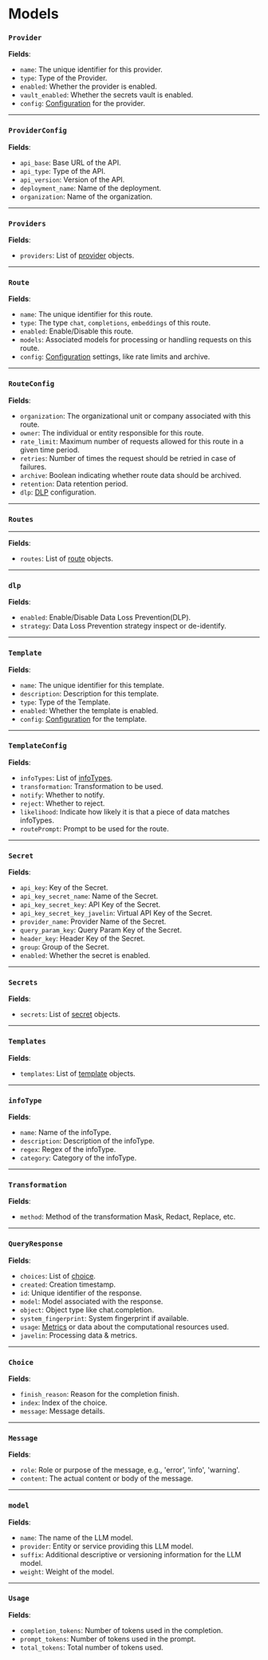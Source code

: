 # Models

<!--
### `Gateways`

**Fields**:

- `gateways`: List of [gateway](./models.md#gateway) objects.

---

### `Gateway`

**Fields**:

- `name`: The unique identifier for this gateway.
- `type`: The type `development`, `staging`, `production` of this gateway.
- `enabled`: Enable/Disable this gateway.
- `config`: [Configuration](./models.md#gatewayconfig) settings, like base_url, api_key_value associated with this gateway.

---

### `GatewayConfig`

**Fields**:

- `base_url`: The foundational URL where all API requests are directed. It acts as the root from which endpoint paths are extended.
- `api_key_value`: The API key used for authenticating requests to the API endpoints specified by the base_url. This key is essential for securing access and ensuring that only authorized applications can make API requests.
- `buid`: Business Unit ID (BUID) uniquely identifies the business unit associated with this gateway configuration.
- `organization_id`: The identifier for the organization using this gateway. This ensures that the gateway’s settings are correctly associated with the organization, facilitating better management and access control.
- `system_namespace`: A unique namespace within the system to prevent naming conflicts and to organize resources logically. It helps in managing the scope and accessibility of the configurations and resources within the gateway.

--- 
-->

### `Provider`

**Fields**:

- `name`: The unique identifier for this provider.
- `type`: Type of the Provider.
- `enabled`: Whether the provider is enabled.
- `vault_enabled`: Whether the secrets vault is enabled.
- `config`: [Configuration](./models.md#providerconfig) for the provider.

---

### `ProviderConfig`

**Fields**:

- `api_base`: Base URL of the API.
- `api_type`: Type of the API.
- `api_version`: Version of the API.
- `deployment_name`: Name of the deployment.
- `organization`: Name of the organization.

---

### `Providers`

**Fields**:

- `providers`: List of [provider](./models.md#provider) objects.

---

### `Route`

**Fields**:

- `name`: The unique identifier for this route.
- `type`: The type `chat`, `completions`, `embeddings` of this route.
- `enabled`: Enable/Disable this route.
- `models`: Associated models for processing or handling requests on this route.
- `config`: [Configuration](./models.md#routeconfig) settings, like rate limits and archive.

---

### `RouteConfig`

**Fields**:

- `organization`: The organizational unit or company associated with this route.
- `owner`: The individual or entity responsible for this route.
- `rate_limit`: Maximum number of requests allowed for this route in a given time period.
- `retries`: Number of times the request should be retried in case of failures.
- `archive`: Boolean indicating whether route data should be archived.
- `retention`: Data retention period.
- `dlp`: [DLP](./models.md#dlp) configuration.

---

### `Routes`

---

**Fields**:

- `routes`: List of [route](./models.md#route) objects.

---

### `dlp`

**Fields**:

- `enabled`: Enable/Disable Data Loss Prevention(DLP).
- `strategy`: Data Loss Prevention strategy inspect or de-identify.

---

### `Template`

**Fields**:

- `name`: The unique identifier for this template.
- `description`: Description for this template.
- `type`: Type of the Template.
- `enabled`: Whether the template is enabled.
- `config`: [Configuration](./models.md#templateconfig) for the template.

---

### `TemplateConfig`

**Fields**:

- `infoTypes`: List of [infoTypes](./models.md#infotype).
- `transformation`: Transformation to be used.
- `notify`: Whether to notify.
- `reject`: Whether to reject.
- `likelihood`: Indicate how likely it is that a piece of data matches infoTypes.
- `routePrompt`: Prompt to be used for the route.

---

### `Secret`

**Fields**:

- `api_key`: Key of the Secret.
- `api_key_secret_name`: Name of the Secret.
- `api_key_secret_key`: API Key of the Secret.
- `api_key_secret_key_javelin`: Virtual API Key of the Secret.
- `provider_name`: Provider Name of the Secret.
- `query_param_key`: Query Param Key of the Secret.
- `header_key`: Header Key of the Secret.
- `group`: Group of the Secret.
- `enabled`: Whether the secret is enabled.

---

### `Secrets`

**Fields**:

- `secrets`: List of [secret](./models.md#secret) objects.

---

### `Templates`

**Fields**:

- `templates`: List of [template](./models.md#template) objects.

---

### `infoType`

**Fields**:

- `name`: Name of the infoType.
- `description`: Description of the infoType.
- `regex`: Regex of the infoType.
- `category`: Category of the infoType.

---

### `Transformation`

**Fields**:

- `method`: Method of the transformation Mask, Redact, Replace, etc.

---

### `QueryResponse`

**Fields**:

- `choices`: List of [choice](./models.md#choice).
- `created`: Creation timestamp.
- `id`: Unique identifier of the response.
- `model`: Model associated with the response.
- `object`: Object type like chat.completion.
- `system_fingerprint`: System fingerprint if available.
- `usage`: [Metrics](./models.md#usage) or data about the computational resources used.
- `javelin`: Processing data & metrics.

---

### `Choice`

**Fields**:

- `finish_reason`: Reason for the completion finish.
- `index`: Index of the choice.
- `message`: Message details.

---

### `Message`

**Fields**:

- `role`: Role or purpose of the message, e.g., 'error', 'info', 'warning'.
- `content`: The actual content or body of the message.

---

### `model`

**Fields**:

- `name`: The name of the LLM model.
- `provider`: Entity or service providing this LLM model.
- `suffix`: Additional descriptive or versioning information for the LLM model.
- `weight`: Weight of the model.

---

### `Usage`

**Fields**:

- `completion_tokens`: Number of tokens used in the completion.
- `prompt_tokens`: Number of tokens used in the prompt.
- `total_tokens`: Total number of tokens used.
